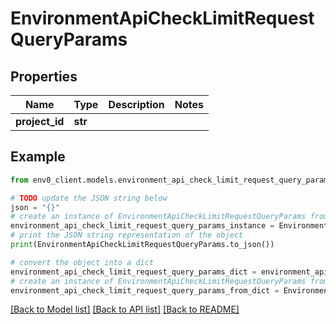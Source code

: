 # EnvironmentApiCheckLimitRequestQueryParams


## Properties

Name | Type | Description | Notes
------------ | ------------- | ------------- | -------------
**project_id** | **str** |  | 

## Example

```python
from env0_client.models.environment_api_check_limit_request_query_params import EnvironmentApiCheckLimitRequestQueryParams

# TODO update the JSON string below
json = "{}"
# create an instance of EnvironmentApiCheckLimitRequestQueryParams from a JSON string
environment_api_check_limit_request_query_params_instance = EnvironmentApiCheckLimitRequestQueryParams.from_json(json)
# print the JSON string representation of the object
print(EnvironmentApiCheckLimitRequestQueryParams.to_json())

# convert the object into a dict
environment_api_check_limit_request_query_params_dict = environment_api_check_limit_request_query_params_instance.to_dict()
# create an instance of EnvironmentApiCheckLimitRequestQueryParams from a dict
environment_api_check_limit_request_query_params_from_dict = EnvironmentApiCheckLimitRequestQueryParams.from_dict(environment_api_check_limit_request_query_params_dict)
```
[[Back to Model list]](../README.md#documentation-for-models) [[Back to API list]](../README.md#documentation-for-api-endpoints) [[Back to README]](../README.md)


